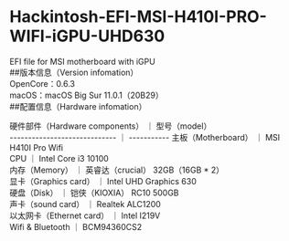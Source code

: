 # Hackintosh-EFI-MSI-H410I-PRO-WIFI-iGPU-UHD630
EFI file for MSI motherboard with iGPU  
##版本信息（Version infomation）  
OpenCore：0.6.3  
macOS：macOS Big Sur 11.0.1（20B29）  
##配置信息（Hardware infomation）  

硬件部件（Hardware components） ｜ 型号（model）  
----------------------------- ｜ -----------
    主板（Motherboard）        ｜  MSI H410I Pro Wifi  
    CPU                       ｜ Intel Core i3 10100  
    内存（Memory）             ｜  英睿达（crucial） 32GB（16GB * 2）  
    显卡（Graphics card）      ｜  Intel UHD Graphics 630  
    硬盘（Disk）               ｜  铠侠（KIOXIA） RC10 500GB  
    声卡（sound card）         ｜  Realtek ALC1200  
    以太网卡（Ethernet card）   ｜  Intel I219V  
    Wifi & Bluetooth          ｜  BCM94360CS2  
    
    
